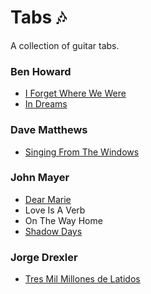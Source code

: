 # Tabs 🎶

A collection of guitar tabs.

### Ben Howard

- [I Forget Where We Were](./ben-howard/i-forget-where-we-were.md)
- [In Dreams](./ben-howard/in-dreams.md)

### Dave Matthews

- [Singing From The Windows](./dave-matthews/windows.md)

### John Mayer

- [Dear Marie](./john-mayer/dear-marie.md)
- Love Is A Verb
- On The Way Home
- [Shadow Days](./john-mayer/shadow-days.md)

### Jorge Drexler

- [Tres Mil Millones de Latidos](./jorge-drexler/tres-mil-millones-de-latidos.md)